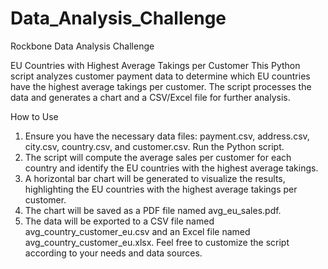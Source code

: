 # Data_Analysis_Challenge
Rockbone Data Analysis Challenge

EU Countries with Highest Average Takings per Customer
This Python script analyzes customer payment data to determine which EU countries have the highest average takings per customer. The script processes the data and generates a chart and a CSV/Excel file for further analysis.

How to Use
1) Ensure you have the necessary data files: payment.csv, address.csv, city.csv, country.csv, and customer.csv.
Run the Python script.
2) The script will compute the average sales per customer for each country and identify the EU countries with the highest average takings.
3) A horizontal bar chart will be generated to visualize the results, highlighting the EU countries with the highest average takings per customer.
4) The chart will be saved as a PDF file named avg_eu_sales.pdf.
5) The data will be exported to a CSV file named avg_country_customer_eu.csv and an Excel file named avg_country_customer_eu.xlsx.
Feel free to customize the script according to your needs and data sources.
